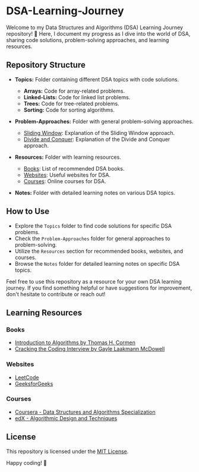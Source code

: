 # DSA-Learning-Journey

Welcome to my Data Structures and Algorithms (DSA) Learning Journey repository! 🚀 Here, I document my progress as I dive into the world of DSA, sharing code solutions, problem-solving approaches, and learning resources.

## Repository Structure 
  
- **Topics:** Folder containing different DSA topics with code solutions.     
  - **Arrays:** Code for array-related problems. 
  - **Linked-Lists:** Code for linked list problems.  
  - **Trees:** Code for tree-related problems.
  - **Sorting:** Code for sorting algorithms.   

- **Problem-Approaches:** Folder with general problem-solving approaches. 
  - [Sliding Window](Problem-Approaches/Sliding-Window.md): Explanation of the Sliding Window approach.  
  - [Divide and Conquer](Problem-Approaches/Divide-and-Conquer.md):  Explanation of the Divide and Conquer approach.           

- **Resources:** Folder with learning resources.
  - [Books](Resources/Books.md): List of recommended DSA books.
  - [Websites](Resources/Websites.md): Useful websites for DSA.
  - [Courses](Resources/Courses.md): Online courses for DSA.

- **Notes:** Folder with detailed learning notes on various DSA topics.

## How to Use

- Explore the `Topics` folder to find code solutions for specific DSA problems.
- Check the `Problem-Approaches` folder for general approaches to problem-solving.
- Utilize the `Resources` section for recommended books, websites, and courses.
- Browse the `Notes` folder for detailed learning notes on specific DSA topics.

Feel free to use this repository as a resource for your own DSA learning journey. If you find something helpful or have suggestions for improvement, don't hesitate to contribute or reach out!

## Learning Resources

### Books
- [Introduction to Algorithms by Thomas H. Cormen](Resources/Books.md#introduction-to-algorithms-by-thomas-h-cormen)
- [Cracking the Coding Interview by Gayle Laakmann McDowell](Resources/Books.md#cracking-the-coding-interview-by-gayle-laakmann-mcdowell)

### Websites
- [LeetCode](Resources/Websites.md#leetcode)
- [GeeksforGeeks](Resources/Websites.md#geeksforgeeks)

### Courses
- [Coursera - Data Structures and Algorithms Specialization](Resources/Courses.md#coursera---data-structures-and-algorithms-specialization)
- [edX - Algorithmic Design and Techniques](Resources/Courses.md#edx---algorithmic-design-and-techniques)

## License

This repository is licensed under the [MIT License](LICENSE).

Happy coding! 🚀
